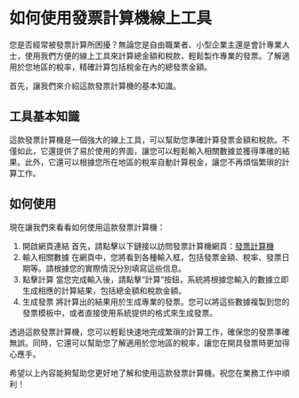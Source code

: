 如何使用發票計算機線上工具
=============

您是否經常被發票計算所困擾？無論您是自由職業者、小型企業主還是會計專業人士，使用我們方便的線上工具來計算總金額和稅款，輕鬆製作專業的發票。了解適用於您地區的稅率，精確計算包括稅金在內的總發票金額。

首先，讓我們來介紹這款發票計算機的基本知識。

工具基本知識
------

這款發票計算機是一個強大的線上工具，可以幫助您準確計算發票金額和稅款。不僅如此，它還提供了易於使用的界面，讓您可以輕鬆輸入相關數據並獲得準確的結果。此外，它還可以根據您所在地區的稅率自動計算稅金，讓您不再煩惱繁瑣的計算工作。

如何使用
----

現在讓我們來看看如何使用這款發票計算機：

1. 開啟網頁連結 首先，請點擊以下鏈接以訪問發票計算機網頁：[發票計算機](https://www.onlinecalculatorsfree.com/zh-tw/financial/invoice-calculator.html)
2. 輸入相關數據 在網頁中，您將看到各種輸入框，包括發票金額、稅率、發票日期等。請根據您的實際情況分別填寫這些信息。
3. 點擊計算 當您完成輸入後，請點擊“計算”按鈕，系統將根據您輸入的數據立即生成相應的計算結果，包括總金額和稅款金額。
4. 生成發票 將計算出的結果用於生成專業的發票。您可以將這些數據複製到您的發票模板中，或者直接使用系統提供的格式來生成發票。

透過這款發票計算機，您可以輕鬆快速地完成繁瑣的計算工作，確保您的發票準確無誤。同時，它還可以幫助您了解適用於您地區的稅率，讓您在開具發票時更加得心應手。

希望以上內容能夠幫助您更好地了解和使用這款發票計算機。祝您在業務工作中順利！